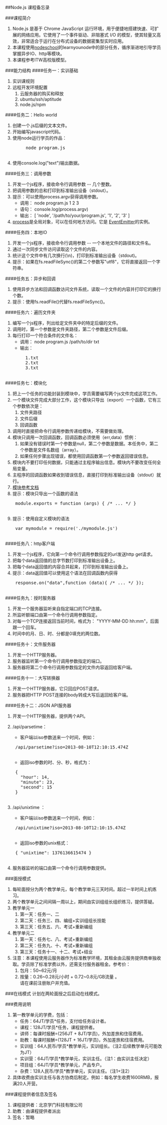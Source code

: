 ##Node.js
课程备忘录

###课程简介
1. Node.js 是基于 Chrome JavaScript 运行环境，用于便捷地搭建快速、可扩展的网络应用。它使用了一个事件驱动、非阻塞式 I/O 的模型，使其轻量又高效，非常适合于运行在分布式设备的数据密集型实时应用。
2. 本课程使用[nodeschool](http://nodeschool.io/)的learnyounode中的部分任务，循序渐进地引导学员掌握异步IO、http等模块。
3. 本课程参考ITW高校版模型。

###能力结构
####任务一：实训基础
1. 实训课规则
2. 远程开发环境配置 
	1. 云服务器的购买和释放
	2. ubuntu/ssh/aptitude
	3. node.js/npm

####任务二：Hello world
1. 创建一个.js后缀的文本文件。
2. 开始编写javascript代码。
3. 使用node运行学员的作品：
	<pre>
		node program.js	
	</pre>
4. 使用console.log("text")输出数据。 

####任务三：调用参数
1. 开发一个js程序，接收命令行调用参数 -- 几个整数。
2. 把调用参数的总和打印到标准输出设备（stdout）。
3. 提示：可以使用process.argv获得调用参数。
	* 调用： node program.js 1 2 3
	* 语句： console.log(process.argv)
	* 输出： [ 'node', '/path/to/your/program.js', '1', '2', '3' ]
4. [process](https://nodejs.org/api/process.html)是全局对象，可以在任何地方访问。它是 [EventEmitter](https://nodejs.org/api/events.html#events_class_events_eventemitter)的实例。

####任务四：本地IO
1. 开发一个js程序，接收命令行调用参数 -- 一个本地文件的路径和文件名。
2. 通过一次同步文件访问读取这个文件的内容。
3. 统计这个文件中有几次换行(\n)，打印到标准输出设备（stdout)。
4. 提示：如果在fs.readFileSync()的第二个参数写"utf8"，它将直接返回一个字符串。

####任务五：异步和回调
1. 使用异步方法和回调函数访问文件系统，读取一个文件的内容并打印它的换行个数。
2. 提示：使用fs.readFile()代替fs.readFileSync()。

####任务六：遍历文件夹
1. 编写一个js程序，列出给定文件夹中的特定后缀的文件。
2. 调用时，第一个参数是文件夹路径，第二个参数是文件后缀。
3. 每行打印一个符合条件的文件名：
	* 调用： node program.js /path/to/dir txt
	* 输出：
		<pre>
		1.txt
		2.txt
		3.txt
		</pre> 

####任务七：模块化
1. 把上一个任务的功能封装到模块中，学员需要编写两个js文件完成这项工作。
2. 一个模块文件完成大部分工作，这个模块只导出（export）一个函数，它有三个参数依次是：
	1. 文件夹路径
	2. 文件后缀
	3. 回调函数
3. 调用时直接把命令行调用参数传递给模块，不需要做处理。
4. 模块只调用一次回调函数，回调函数必须使用（err,data）惯例：
	1. 如果没有错误时第一个参数是null，第二个参数是数据。本任务中，第二个参数是文件名数组（array）。
	2. 如果任何步骤出现错误，都使用回调函数第一个参数返回错误信息。
5. 模块内不要打印任何数据，只能通过主程序输出信息。模块内不要改变任何全局变量。
6. 主程序的回调函数如果收到错误信息，直接打印到标准输出设备（stdout）就行。
7. [模块参考文档](https://nodejs.org/docs/latest/api/modules.html)
8. 提示：模块只导出一个函数的语法
	<pre>
	module.exports = function (args) { /* ... */ }
	</pre>
9. 提示：使用自定义模块的语法
	<pre>
	var mymodule = require('./mymodule.js')
	</pre>

####任务八：http客户端
1. 开发一个js程序，它向第一个命令行调用参数指定的url发送http get请求。
2. 把每个data返回值的总字节数打印到标准输出设备上。
3. 把每个data返回值的内容合并起来，打印到标准输出设备上。
4. 提示：data返回值可以使用这个语法在回调函数内获得
	<pre>
	response.on("data",function (data){ /* ... */ });
	</pre>

####任务九：授时服务器
1. 开发一个服务器监听来自指定端口的TCP连接。
2. 所监听额端口由第一个命令行调用参数指定。
3. 对每一个TCP连接返回当前时间，格式为： "YYYY-MM-DD hh:mm"，后面跟一个回车。
4. 时间中的月、日、时、分都是0填充的两位数。

####任务十：文件服务器
1. 开发一个HTTP服务器。
2. 服务器监听第一个命令行调用参数指定的端口。
3. 服务器将第二个命令行调用参数指定的文件内容返回给客户端。

####任务十一：大写转换器
1. 开发一个HTTP服务器，它只回应POST请求。
2. 服务器把HTTP POST连接的body转成大写后返回给客户端。

####任务十二：JSON API服务器
1. 开发一个HTTP服务器，提供两个API。
2. /api/parsetime：
	* 客户端以iso参数送来一个时间，例如：  
	<pre>
	/api/parsetime?iso=2013-08-10T12:10:15.474Z
	</pre>
	* 返回iso参数的时、分、秒，格式为：
	<pre>
	{
	  "hour": 14,
	  "minute": 23,
	  "second": 15
	}
	</pre>

3. /api/unixtime ：
	* 客户端以iso参数送来一个时间，例如：  
	<pre>
	/api/unixtime?iso=2013-08-10T12:10:15.474Z
	</pre>
	* 返回iso参数的unix格式：
	<pre>
	{ "unixtime": 1376136615474 }
	</pre>
4. 服务器监听的端口由第一个命令行调用参数提供。

###面授模式
1. 每轮面授分为两个教学单元，每个教学单元三天时间。超过一半时间上机练习。
2. 两个教学单元之间间隔一周以上，期间由实训组组长组织练习，提供答疑。
3. 教学单元一
	1. 第一天：任务一、二
	2. 第二天：任务三、四、编组+实训组组长技能
	3. 第三天：任务五、六、考试+重新编组
4. 教学单元二
	1. 第一天：任务七、八、考试+重新编组
	2. 第二天：任务九、十、考试+重新编组
	3. 第三天：任务十一、十二、考试+结业
5. 注意：本课程使用云服务器作为标准教学环境，其租金由云服务提供商单独收取。学员除了标准学费以外，还需支付服务器租金。参考价：
	1. 包月：50~62元/月
	2. 按量：0.26~0.28元/小时 + 0.72~0.8元/GB流量 。  
	请在课前注册账户并充值。 

###在线模式
计划在两轮面授之后启动在线模式。

###费用说明
1. 第一教学单元的学费，包括：
	* 任务：64JT/学员*任务，支付给任务设计者。
	* 课程：128JT/学员*任务，课程提供者。
	* 讲师：每课时报酬=(256JT + 8JT/学员)，外加差旅和住宿费用。  
	* 助教：每课时报酬=(128JT + 16JT/学员)，外加差旅和住宿费用。
	* 实训组：64人民币/学员*教学单元，实训组长。（注2:后续教学单元可能改为JT）
	* 实训营：64JT/学员*教学单元，实训主任。（注1：由实训主任决定）
	* 项目组：64JT/学员*教学单元，产品专户。
	* 杂费：128人民币/学员*教学单元，实训主任。（注1+注2）
2. 具体收费由实训主任与各方协商后制定。例如：每名学生收费1600RMB，报满20人开营。

###课程提供者信息及签名
1. 课程提供者：北京学门科技有限公司
3. 助教：由课程提供者派出
3. 签名：暂略
